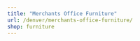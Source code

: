 ```yaml
---
title: "Merchants Office Furniture"
url: /denver/merchants-office-furniture/
shop: furniture
---
```

